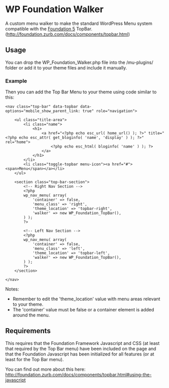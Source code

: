 # WP Foundation Walker

A custom menu walker to make the standard WordPress Menu system compatible with the [Foundation 5](http://foundation.zurb.com/) TopBar. (http://foundation.zurb.com/docs/components/topbar.html)

## Usage

You can drop the WP_Foundation_Walker.php file into the /mu-plugins/ folder or add it to your theme files and include it manually.

### Example

Then you can add the Top Bar Menu to your theme using code similar to this:

```
<nav class="top-bar" data-topbar data-options="mobile_show_parent_link: true" role="navigation">

    <ul class="title-area">
        <li class="name">
            <h1>
                <a href="<?php echo esc_url( home_url() ); ?>" title="<?php echo esc_attr( get_bloginfo( 'name', 'display' ) ); ?>" rel="home">
                    <?php echo esc_html( bloginfo( 'name' ) ); ?>
                </a>
            </h1>
        </li>
        <li class="toggle-topbar menu-icon"><a href="#"><span>Menu</span></a></li>
    </ul>

    <section class="top-bar-section">
        <!-- Right Nav Section -->
        <?php
        wp_nav_menu( array(
            'container' => false,
            'menu_class' => 'right',
            'theme_location' => 'topbar-right',
            'walker' => new WP_Foundation_TopBar(),
        ) );
        ?>

        <!-- Left Nav Section -->
        <?php
        wp_nav_menu( array(
            'container' => false,
            'menu_class' => 'left',
            'theme_location' => 'topbar-left',
            'walker' => new WP_Foundation_TopBar(),
        ) );
        ?>
    </section>

</nav>
```

Notes:
* Remember to edit the 'theme_location' value with menu areas relevant to your theme.
* The 'container' value must be false or a container element is added around the menu.

## Requirements

This requires that the Foundation Framework Javascript and CSS (at least that required by the Top Bar menu) have been included on the page and that the Foundation Javascript has been initialized for all features (or at least for the Top Bar menu).

You can find out more about this here: http://foundation.zurb.com/docs/components/topbar.html#using-the-javascript